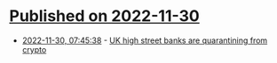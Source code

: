 # [Published on 2022-11-30](index.md)

* [2022-11-30, 07:45:38](https://news.ycombinator.com/item?id=33798049) - [UK high street banks are quarantining from crypto](https://techmonitor.ai/policy/digital-economy/uk-high-street-banks-quarantining-crypto)
